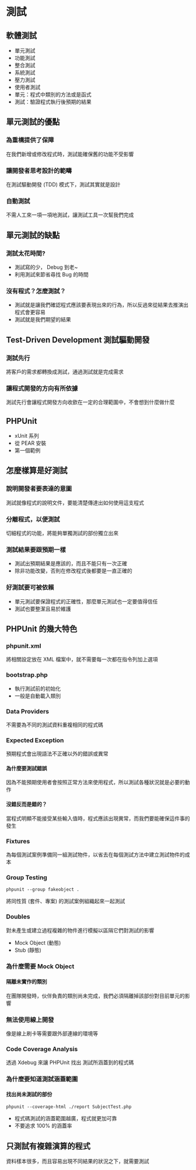 測試
====

軟體測試
--------

* 單元測試
* 功能測試
* 整合測試
* 系統測試
* 壓力測試
* 使用者測試
* 單元：程式中類別的方法或是函式
* 測試：驗證程式執行後預期的結果

單元測試的優點
--------

### 為重構提供了保障

在我們新增或修改程式時，測試能確保舊的功能不受影響

### 讓開發者思考設計的範疇

在測試驅動開發 (TDD) 模式下，測試其實就是設計

### 自動測試

不需人工來一項一項地測試，讓測試工具一次幫我們完成

單元測試的缺點
--------

### 測試太花時間?

* 測試寫的少， Debug 到老~
* 利用測試來節省尋找 Bug 的時間

### 沒有程式？怎麼測試？

* 測試就是讓我們確認程式應該要表現出來的行為，所以反過來從結果去推演出程式會更容易
* 測試就是我們期望的結果

Test-Driven Development 測試驅動開發
--------

### 測試先行

將客戶的需求都轉換成測試，通過測試就是完成需求

### 讓程式開發的方向有所依據

測試先行會讓程式開發方向收歛在一定的合理範圍中，不會想到什麼做什麼

PHPUnit
--------

* xUnit 系列
* 從 PEAR 安裝
* 第一個範例

怎麼樣算是好測試
--------

### 說明開發者要表達的意圖

測試就像程式的說明文件，要能清楚傳達出如何使用這支程式

### 分離程式，以便測試

切細程式的功能，將能夠單獨測試的部份獨立出來

### 測試結果要跟預期一樣

* 測試出預期結果是應該的，而且不能只有一次正確
* 除非功能改變，否則在修改程式後都要是一直正確的

### 好測試要可被依賴

* 單元測試要保證程式的正確性，那麼單元測試也一定要值得信任
* 測試也要整潔且易於維護

PHPUnit 的幾大特色
--------

### phpunit.xml

將相關設定放在 XML 檔案中，就不需要每一次都在指令列加上選項

### bootstrap.php

* 執行測試前的初始化
* 一般是自動載入類別

### Data Providers

不需要為不同的測試資料重複相同的程式碼

### Expected Exception

預期程式會出現語法不正確以外的錯誤或異常

#### 為什麼要測試錯誤

因為不能預期使用者會按照正常方法來使用程式，所以測試各種狀況就是必要的動作

#### 沒錯反而是錯的？

當程式明顯不能接受某些輸入值時，程式應該出現異常，而我們要能確保這件事的發生

### Fixtures

為每個測試案例準備同一組測試物件，以省去在每個測試方法中建立測試物件的成本

### Group Testing

    phpunit --group fakeobject .

將同性質 (套件、專案) 的測試案例組織起來一起測試

### Doubles

對未產生或建立過程複雜的物件進行模擬以區隔它們對測試的影響

* Mock Object (動態)
* Stub (靜態)

### 為什麼需要 Mock Object

#### 隔離未實作的類別

在團隊開發時，伙伴負責的類別尚未完成，我們必須隔離掉該部份對目前單元的影響

### 無法使用線上開發

像是線上刷卡等需要跟外部連線的環境等

### Code Coverage Analysis

透過 Xdebug 來讓 PHPUnit 找出 測試所涵蓋到的程式碼

### 為什麼要知道測試涵蓋範圍

#### 找出尚未測試的部份

    phpunit --coverage-html ./report SubjectTest.php

* 程式碼測試的涵蓋範圍越廣，程式就更加可靠
* 不要追求 100% 的涵蓋率

只測試有複雜演算的程式
--------

資料樣本很多，而且容易出現不同結果的狀況之下，就需要測試